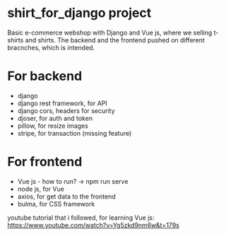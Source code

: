 # shirt_for_django project

Basic e-commerce webshop with Django and Vue js, where we selling t-shirts and shirts.
The backend and the frontend pushed on different bracnches, which is intended.

# For backend
- django
- django rest framework, for API
- django cors, headers for security
- djoser, for auth and token
- pillow, for resize images
- stripe, for transaction (missing feature)

# For frontend
- Vue js - how to run? -> npm run serve
- node js, for Vue
- axios, for get data to the frontend
- bulma, for CSS framework

youtube tutorial that i followed, for learning Vue js: https://www.youtube.com/watch?v=Yg5zkd9nm6w&t=179s
